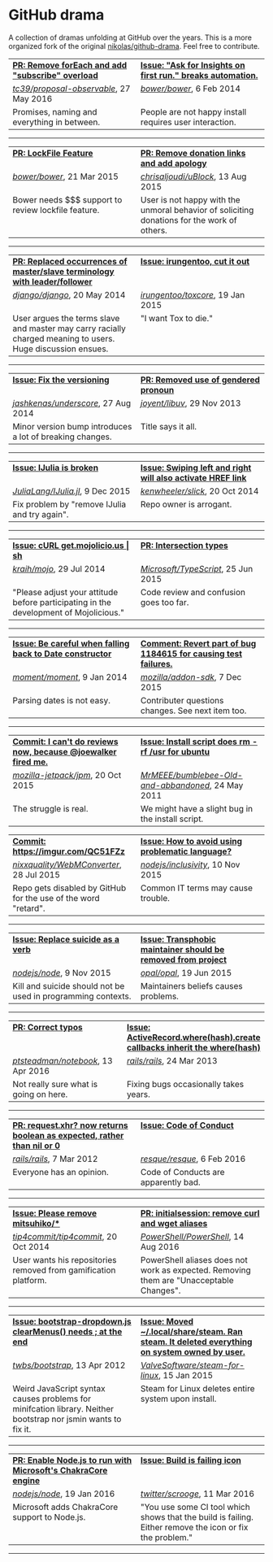 # GitHub drama

A collection of dramas unfolding at GitHub over the years. This is a more organized fork of the original [nikolas/github-drama](https://github.com/nikolas/github-drama). Feel free to contribute. 

<table width="100%">
  <tr>
    <td width="50%" valign="top">
      <b><a href="https://github.com/tc39/proposal-observable/pull/97">PR: Remove forEach and add "subscribe" overload</a></b>
    </td>
    <td width="50%" valign="top">
      <b><a href="https://github.com/bower/bower/issues/1102">Issue: "Ask for Insights on first run." breaks automation.</a></b>
    </td>
  </tr>
  <tr>
    <td valign="top">
      <em><a href="https://github.com/tc39/proposal-observable">tc39/proposal-observable</a></em>, 27 May 2016
    </td>
    <td valign="top">
      <em><a href="https://github.com/bower/bower">bower/bower</a></em>, 6 Feb 2014
    </td>
  </tr>
  <tr>
    <td valign="top">
      Promises, naming and everything in between.
    </td>
    <td valign="top">
      People are not happy install requires user interaction.
    </td>
  </tr>
</table>

<hr />

<table width="100%">
  <tr>
    <td width="50%" valign="top">
      <b><a href="https://github.com/bower/bower/pull/1748">PR: LockFile Feature</a></b>
    </td>
    <td width="50%" valign="top">
      <b><a href="https://github.com/chrisaljoudi/uBlock/pull/1517">PR: Remove donation links and add apology</a></b>
    </td>
  </tr>
  <tr>
    <td valign="top">
      <em><a href="https://github.com/bower/bower">bower/bower</a></em>, 21 Mar 2015
    </td>
    <td valign="top">
      <em><a href="https://github.com/chrisaljoudi/uBlock">chrisaljoudi/uBlock</a></em>, 13 Aug 2015
    </td>
  </tr>
  <tr>
    <td valign="top">
      Bower needs $$$ support to review lockfile feature.
    </td>
    <td valign="top">
      User is not happy with the unmoral behavior of soliciting donations for the work of others.
    </td>
  </tr>
</table>

<hr />

<table width="100%">
  <tr>
    <td width="50%" valign="top">
      <b><a href="https://github.com/django/django/pull/2692">PR: Replaced occurrences of master/slave terminology with leader/follower</a></b>
    </td>
    <td width="50%" valign="top">
      <b><a href="https://github.com/irungentoo/toxcore/issues/1227">Issue: irungentoo, cut it out</a></b>
    </td>
  </tr>
  <tr>
    <td valign="top">
      <em><a href="https://github.com/django/django">django/django</a></em>, 20 May 2014
    </td>
    <td valign="top">
      <em><a href="https://github.com/irungentoo/toxcore">irungentoo/toxcore</a></em>, 19 Jan 2015
    </td>
  </tr>
  <tr>
    <td valign="top">
      User argues the terms slave and master may carry racially charged meaning to users. Huge discussion ensues.
    </td>
    <td valign="top">
      "I want Tox to die."
    </td>
  </tr>
</table>

<hr />

<table width="100%">
  <tr>
    <td width="50%" valign="top">
      <b><a href="https://github.com/jashkenas/underscore/issues/1805">Issue: Fix the versioning</a></b>
    </td>
    <td width="50%" valign="top">
      <b><a href="https://github.com/joyent/libuv/pull/1015">PR: Removed use of gendered pronoun</a></b>
    </td>
  </tr>
  <tr>
    <td valign="top">
      <em><a href="https://github.com/jashkenas/underscore">jashkenas/underscore</a></em>, 27 Aug 2014
    </td>
    <td valign="top">
      <em><a href="https://github.com/joyent/libuv">joyent/libuv</a></em>, 29 Nov 2013
    </td>
  </tr>
  <tr>
    <td valign="top">
      Minor version bump introduces a lot of breaking changes.
    </td>
    <td valign="top">
      Title says it all.
    </td>
  </tr>
</table>

<hr />

<table width="100%">
  <tr>
    <td width="50%" valign="top">
      <b><a href="https://github.com/JuliaLang/IJulia.jl/issues/398">Issue: IJulia is broken</a></b>
    </td>
    <td width="50%" valign="top">
      <b><a href="https://github.com/kenwheeler/slick/issues/681">Issue: Swiping left and right will also activate HREF link</a></b>
    </td>
  </tr>
  <tr>
    <td valign="top">
      <em><a href="https://github.com/JuliaLang/IJulia.jl">JuliaLang/IJulia.jl</a></em>, 9 Dec 2015
    </td>
    <td valign="top">
      <em><a href="https://github.com/kenwheeler/slick">kenwheeler/slick</a></em>, 20 Oct 2014
    </td>
  </tr>
  <tr>
    <td valign="top">
      Fix problem by "remove IJulia and try again".
    </td>
    <td valign="top">
      Repo owner is arrogant.
    </td>
  </tr>
</table>

<hr />

<table width="100%">
  <tr>
    <td width="50%" valign="top">
      <b><a href="https://github.com/kraih/mojo/issues/656">Issue: cURL get.mojolicio.us | sh</a></b>
    </td>
    <td width="50%" valign="top">
      <b><a href="https://github.com/Microsoft/TypeScript/pull/3622">PR: Intersection types</a></b>
    </td>
  </tr>
  <tr>
    <td valign="top">
      <em><a href="https://github.com/kraih/mojo">kraih/mojo</a></em>, 29 Jul 2014
    </td>
    <td valign="top">
      <em><a href="https://github.com/Microsoft/TypeScript">Microsoft/TypeScript</a></em>, 25 Jun 2015
    </td>
  </tr>
  <tr>
    <td valign="top">
      "Please adjust your attitude before participating in the development of Mojolicious."
    </td>
    <td valign="top">
      Code review and confusion goes too far.
    </td>
  </tr>
</table>

<hr />

<table width="100%">
  <tr>
    <td width="50%" valign="top">
      <b><a href="https://github.com/moment/moment/issues/1407">Issue: Be careful when falling back to Date constructor</a></b>
    </td>
    <td width="50%" valign="top">
      <b><a href="https://github.com/mozilla/addon-sdk/commit/169a05b9764674b6ad3fb1c6ea1cbf3c7edf8db0#commitcomment-14824459">Comment: Revert part of bug 1184615 for causing test failures.</a></b>
    </td>
  </tr>
  <tr>
    <td valign="top">
      <em><a href="https://github.com/moment/moment">moment/moment</a></em>, 9 Jan 2014
    </td>
    <td valign="top">
      <em><a href="https://github.com/mozilla/addon-sdk">mozilla/addon-sdk</a></em>, 7 Dec 2015
    </td>
  </tr>
  <tr>
    <td valign="top">
      Parsing dates is not easy.
    </td>
    <td valign="top">
      Contributer questions changes. See next item too.
    </td>
  </tr>
</table>

<hr />

<table width="100%">
  <tr>
    <td width="50%" valign="top">
      <b><a href="https://github.com/mozilla-jetpack/jpm/pull/357/commits">Commit: I can't do reviews now, because @joewalker fired me.</a></b>
    </td>
    <td width="50%" valign="top">
      <b><a href="https://github.com/MrMEEE/bumblebee-Old-and-abbandoned/issues/123">Issue: Install script does rm -rf /usr for ubuntu</a></b>
    </td>
  </tr>
  <tr>
    <td valign="top">
      <em><a href="https://github.com/mozilla-jetpack/jpm">mozilla-jetpack/jpm</a></em>, 20 Oct 2015
    </td>
    <td valign="top">
      <em><a href="https://github.com/MrMEEE/bumblebee-Old-and-abbandoned">MrMEEE/bumblebee-Old-and-abbandoned</a></em>, 24 May 2011
    </td>
  </tr>
  <tr>
    <td valign="top">
      The struggle is real.
    </td>
    <td valign="top">
      We might have a slight bug in the install script.
    </td>
  </tr>
</table>

<table width="100%">
  <tr>
    <td width="50%" valign="top">
      <b><a href="https://github.com/nixxquality/WebMConverter/commit/c1ac0baac06fa7175677a4a1bf65860a84708d67">Commit: https://imgur.com/QC51FZz</a></b>
    </td>
    <td width="50%" valign="top">
      <b><a href="https://github.com/nodejs/inclusivity/issues/9">Issue: How to avoid using problematic language?</a></b>
    </td>
  </tr>
  <tr>
    <td valign="top">
      <em><a href="https://github.com/nixxquality/WebMConverter">nixxquality/WebMConverter</a></em>, 28 Jul 2015
    </td>
    <td valign="top">
      <em><a href="https://github.com/nodejs/inclusivity">nodejs/inclusivity</a></em>, 10 Nov 2015
    </td>
  </tr>
  <tr>
    <td valign="top">
      Repo gets disabled by GitHub for the use of the word "retard".
    </td>
    <td valign="top">
      Common IT terms may cause trouble.
    </td>
  </tr>
</table>

<hr />

<table width="100%">
  <tr>
    <td width="50%" valign="top">
      <b><a href="https://github.com/nodejs/node/issues/3721">Issue: Replace suicide as a verb</a></b>
    </td>
    <td width="50%" valign="top">
      <b><a href="https://github.com/opal/opal/issues/941">Issue: Transphobic maintainer should be removed from project</a></b>
    </td>
  </tr>
  <tr>
    <td valign="top">
      <em><a href="https://github.com/nodejs/node">nodejs/node</a></em>, 9 Nov 2015
    </td>
    <td valign="top">
      <em><a href="https://github.com/opal/opal">opal/opal</a></em>, 19 Jun 2015
    </td>
  </tr>
  <tr>
    <td valign="top">
      Kill and suicide should not be used in programming contexts.
    </td>
    <td valign="top">
      Maintainers beliefs causes problems.
    </td>
  </tr>
</table>

<hr />

<table width="100%">
  <tr>
    <td width="50%" valign="top">
      <b><a href="https://github.com/ptsteadman/notebook/pull/1">PR: Correct typos</a></b>
    </td>
    <td width="50%" valign="top">
      <b><a href="https://github.com/rails/rails/issues/9894">Issue: ActiveRecord.where(hash).create callbacks inherit the where(hash)</a></b>
    </td>
  </tr>
  <tr>
    <td valign="top">
      <em><a href="https://github.com/ptsteadman/notebook">ptsteadman/notebook</a></em>, 13 Apr 2016
    </td>
    <td valign="top">
      <em><a href="https://github.com/rails/rails">rails/rails</a></em>, 24 Mar 2013
    </td>
  </tr>
  <tr>
    <td valign="top">
      Not really sure what is going on here.
    </td>
    <td valign="top">
      Fixing bugs occasionally takes years.
    </td>
  </tr>
</table>

<hr />

<table width="100%">
  <tr>
    <td width="50%" valign="top">
      <b><a href="https://github.com/rails/rails/pull/5329">PR: request.xhr? now returns boolean as expected, rather than nil or 0</a></b>
    </td>
    <td width="50%" valign="top">
      <b><a href="https://github.com/resque/resque/issues/1406">Issue: Code of Conduct</a></b>
    </td>
  </tr>
  <tr>
    <td valign="top">
      <em><a href="https://github.com/rails/rails">rails/rails</a></em>, 7 Mar 2012
    </td>
    <td valign="top">
      <em><a href="https://github.com/resque/resque">resque/resque</a></em>, 6 Feb 2016
    </td>
  </tr>
  <tr>
    <td valign="top">
      Everyone has an opinion.
    </td>
    <td valign="top">
      Code of Conducts are apparently bad.
    </td>
  </tr>
</table>

<hr />

<table width="100%">
  <tr>
    <td width="50%" valign="top">
      <b><a href="https://github.com/tip4commit/tip4commit/issues/127">Issue: Please remove mitsuhiko/*</a></b>
    </td>
    <td width="50%" valign="top">
      <b><a href="https://github.com/PowerShell/PowerShell/pull/1901">PR: initialsession: remove curl and wget aliases</a></b>
    </td>
  </tr>
  <tr>
    <td valign="top">
      <em><a href="https://github.com/tip4commit/tip4commit">tip4commit/tip4commit</a></em>, 20 Oct 2014
    </td>
    <td valign="top">
      <em><a href="https://github.com/PowerShell/PowerShell">PowerShell/PowerShell</a></em>, 14 Aug 2016
    </td>
  </tr>
  <tr>
    <td valign="top">
      User wants his repositories removed from gamification platform.
    </td>
    <td valign="top">
      PowerShell aliases does not work as expected. Removing them are "Unacceptable Changes".
    </td>
  </tr>
</table>

<hr />

<table width="100%">
  <tr>
    <td width="50%" valign="top">
      <b><a href="https://github.com/twbs/bootstrap/issues/3057">Issue: bootstrap-dropdown.js clearMenus() needs ; at the end</a></b>
    </td>
    <td width="50%" valign="top">
      <b><a href="https://github.com/ValveSoftware/steam-for-linux/issues/3671">Issue: Moved ~/.local/share/steam. Ran steam. It deleted everything on system owned by user.</a></b>
    </td>
  </tr>
  <tr>
    <td valign="top">
      <em><a href="https://github.com/twbs/bootstrap">twbs/bootstrap</a></em>, 13 Apr 2012
    </td>
    <td valign="top">
      <em><a href="https://github.com/ValveSoftware/steam-for-linux">ValveSoftware/steam-for-linux</a></em>, 15 Jan 2015
    </td>
  </tr>
  <tr>
    <td valign="top">
      Weird JavaScript syntax causes problems for minifcation library. Neither bootstrap nor jsmin wants to fix it.
    </td>
    <td valign="top">
      Steam for Linux deletes entire system upon install.
    </td>
  </tr>
</table>

<hr />

<table width="100%">
  <tr>
    <td width="50%" valign="top">
      <b><a href="https://github.com/nodejs/node/pull/4765">PR: Enable Node.js to run with Microsoft's ChakraCore engine</a></b>
    </td>
    <td width="50%" valign="top">
      <b><a href="https://github.com/twitter/scrooge/issues/222">Issue: Build is failing icon</a></b>
    </td>
  </tr>
  <tr>
    <td valign="top">
      <em><a href="https://github.com/nodejs/node">nodejs/node</a></em>, 19 Jan 2016
    </td>
    <td valign="top">
      <em><a href="https://github.com/twitter/scrooge">twitter/scrooge</a></em>, 11 Mar 2016
    </td>
  </tr>
  <tr>
    <td valign="top">
      Microsoft adds ChakraCore support to Node.js.
    </td>
    <td valign="top">
      "You use some CI tool which shows that the build is failing. Either remove the icon or fix the problem."
    </td>
  </tr>
</table>

<hr />
